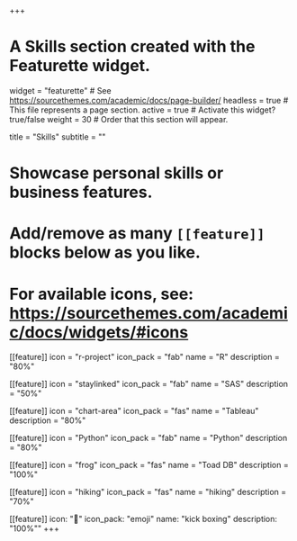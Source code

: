 +++
# A Skills section created with the Featurette widget.
widget = "featurette"  # See https://sourcethemes.com/academic/docs/page-builder/
headless = true  # This file represents a page section.
active = true  # Activate this widget? true/false
weight = 30  # Order that this section will appear.

title = "Skills"
subtitle = ""

# Showcase personal skills or business features.
#
# Add/remove as many `[[feature]]` blocks below as you like.
#
# For available icons, see: https://sourcethemes.com/academic/docs/widgets/#icons

[[feature]]
  icon = "r-project"
  icon_pack = "fab"
  name = "R"
  description = "80%"

[[feature]]
  icon = "staylinked"
  icon_pack = "fab"
  name = "SAS"
  description = "50%"  


[[feature]]
icon = "chart-area"
icon_pack = "fas"
name = "Tableau"
description = "80%"


[[feature]]
  icon = "Python"
  icon_pack = "fab"
  name = "Python"
  description = "80%"

[[feature]]
  icon = "frog"
  icon_pack = "fas"
  name = "Toad DB"
  description = "100%"  


[[feature]]
  icon = "hiking"
  icon_pack = "fas"
  name = "hiking"
  description = "70%"

[[feature]]
  icon: "🥊"
  icon_pack: "emoji"
  name: "kick boxing"
  description: "100%""
+++
